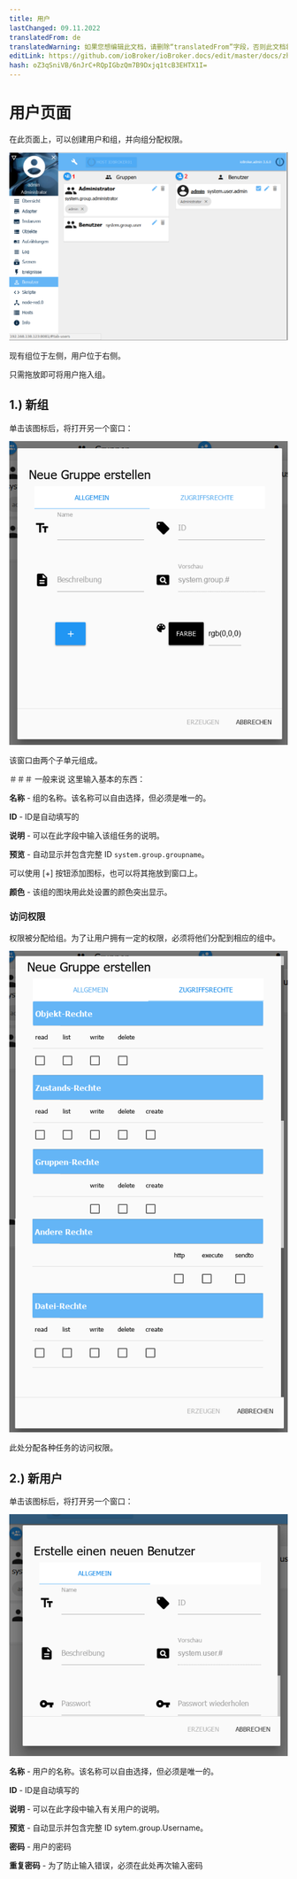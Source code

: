 ```yaml
---
title: 用户
lastChanged: 09.11.2022
translatedFrom: de
translatedWarning: 如果您想编辑此文档，请删除“translatedFrom”字段，否则此文档将再次自动翻译
editLink: https://github.com/ioBroker/ioBroker.docs/edit/master/docs/zh-cn/admin/users.md
hash: oZ3qSniVB/6nJrC+RQpIGbzQm7B9Dxjq1tcB3EHTX1I=
---
```

# 用户页面
在此页面上，可以创建用户和组，并向组分配权限。

![用户页面](../../de/admin/media/ADMIN_Benutzer_numbers.png)

现有组位于左侧，用户位于右侧。

只需拖放即可将用户拖入组。

## 1.) 新组
单击该图标后，将打开另一个窗口：

![创建新组](../../de/admin/media/ADMIN_Benutzer_newgroup_allgemein.png)

该窗口由两个子单元组成。

＃＃＃ 一般来说
这里输入基本的东西：

**名称** - 组的名称。该名称可以自由选择，但必须是唯一的。

**ID** - ID是自动填写的

**说明** - 可以在此字段中输入该组任务的说明。

**预览** - 自动显示并包含完整 ID `system.group.groupname`。

可以使用 [+] 按钮添加图标，也可以将其拖放到窗口上。

**颜色** - 该组的图块用此处设置的颜色突出显示。

### 访问权限
权限被分配给组。为了让用户拥有一定的权限，必须将他们分配到相应的组中。

![组访问权限](../../de/admin/media/ADMIN_Benutzer_newgroup_rechte.png)

此处分配各种任务的访问权限。

## 2.) 新用户
单击该图标后，将打开另一个窗口：

![创建新用户](../../de/admin/media/ADMIN_Benutzer_newuser.png)

**名称** - 用户的名称。该名称可以自由选择，但必须是唯一的。

**ID** - ID是自动填写的

**说明** - 可以在此字段中输入有关用户的说明。

**预览** - 自动显示并包含完整 ID sytem.group.Username。

**密码** - 用户的密码

**重复密码** - 为了防止输入错误，必须在此处再次输入密码